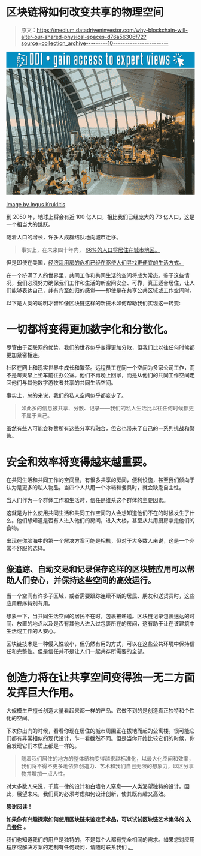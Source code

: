 # 区块链将如何改变共享的物理空间

> 原文：<https://medium.datadriveninvestor.com/why-blockchain-will-alter-our-shared-physical-spaces-d76a56306f72?source=collection_archive---------10----------------------->

[![](img/c86c3b1440744859fe3dc64257775169.png)](http://www.track.datadriveninvestor.com/1B9E)![](img/979089749d913c01371667d1359c7544.png)

[Image by Ingus Kruklitis](https://www.shutterstock.com/g/IngusKruklitis?sort=popular)

到 2050 年，地球上将会有近 100 亿人口，相比我们已经庞大的 73 亿人口，这是一个相当大的跳跃。

随着人口的增长，许多人成群结队地向城市迁移。

> 事实上，在未来四十年内， [66%的人口将居住在城市地区。](https://esa.un.org/unpd/wup/publications/files/wup2014-highlights.pdf)

但是即使在美国，[经济适用房的危机已经在驱使人们寻找更便宜的生活方式。](https://www.thenation.com/article/give-us-shelter/)

在一个挤满了人的世界里，共同工作和共同生活的空间将成为常态。鉴于这些情况，我们必须努力确保我们工作和生活的新空间安全、可靠，真正适合居住，让人们能够表达自己，并有宾至如归的感觉——即使是在共享公共区域或工作空间时。

以下是人类的聪明才智和像区块链这样的新技术如何帮助我们实现这一转变:

# **一切都将变得更加数字化和分散化。**

尽管由于互联网的优势，我们的世界似乎变得更加分散，但我们比以往任何时候都更加紧密相连。

社区在网上和现实世界中成长和繁荣。远程员工在同一个空间为多家公司工作，而不是每天早上坐车前往办公室。他们不再晚上回家，而是从他们的共同工作空间走回他们与其他数字游牧者共享的共同生活空间。

事实上，总的来说，我们的私人空间似乎都变少了。

> 如此多的信息被共享、分散、记录——我们的私人生活比以往任何时候都更不属于自己。

虽然有些人可能会称赞所有这些分享和融合，但它也带来了自己的一系列挑战和警告。

# 安全和效率将变得越来越重要。

在共同生活和共同工作的空间里，有很多共享的房间，便利设施，甚至我们倾向于认为是更多的私人物品。当四个人共用一个冰箱和餐具时，就会缺乏自主性。

当人们作为一个群体工作和生活时，信任是维系这个群体的主要因素。

这就是为什么使用共同生活和共同工作空间的人会想知道他们不在的时候发生了什么。他们想知道是否有人进入他们的房间，进入大楼，甚至从共用厨房拿走他们的食物。

出现在你脑海中的第一个解决方案可能是相机，但对于大多数人来说，这是一个非常不舒服的选择。

## [像追踪](https://medium.com/ethereum-art-collective/why-the-art-world-is-looking-to-blockchain-for-tracking-and-provenance-f7329618f6f7)、自动交易和记录保存这样的区块链应用可以帮助人们安心，并保持这些空间的高效运行。

当一个空间有许多子区域，或者需要跟踪连续不断的居民、朋友和送货员时，这些应用程序特别有用。

想象一下，当共同生活空间的居民不在时，包裹被递送。区块链记录包裹送达的时间、放置的地点以及是否有其他人进入过包裹所在的房间，这有助于让在该建筑中生活或工作的人安心。

区块链技术是一种侵入性较小，但仍然有用的方式，可以在这些公共环境中保持信任和完整性。但是信任并不是让人们一起共存所需要的全部。

# **创造力将在让共享空间变得独一无二方面发挥巨大作用。**

大规模生产擅长创造大量看起来都一样的产品。它做不到的是创造真正独特和个性化的空间。

下次你出门的时候，看看你现在居住的城市周围正在拔地而起的公寓楼。很可能它们都有非常相似的现代设计，乍一看截然不同。但是当你开始比较它们的时候，你会发现它们本质上都是一样的。

> 随着我们居住的地方的整体结构变得越来越标准化，以最大化空间和效率，我们将不得不更多地依靠创造力、艺术和我们自己无限的想象力，以区分事物并增加一点人性。

对大多数人来说，千篇一律的设计和白墙令人窒息——人类渴望独特的设计。因此，展望未来，我们真的必须考虑如何设计创新，使其既有趣又高效。

**感谢阅读！**

**如果你有兴趣探索如何使用区块链来鉴定艺术品，可以试试区块链艺术集体的** [**入门套件**](https://blockchainartcollective.com/starterkit/) **。**

我们也知道我们的用户是独特的，不是每个人都有完全相同的需求。如果您对应用程序或解决方案的定制有任何疑问，请随时联系我们 [**。**](https://blockchainartcollective.com/inquire/)